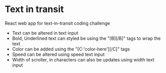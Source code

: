 # Text in transit
React web app for text-in-transit coding challenge

- Text can be altered in text input
- Bold, Underlined text can styled be using the "[B][/B]" tags to wrap the text
- Color can be added using the "[C:'color-here'][/C]" tags
- Speed can be altered using speed text input
- Width of scroller, in characters can also be updates using width text input

